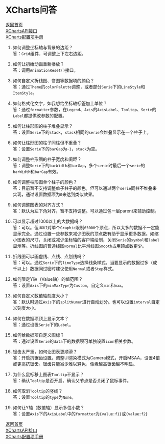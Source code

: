 # XCharts问答

[返回首页](https://github.com/monitor1394/unity-ugui-XCharts)  
[XChartsAPI接口](XChartsAPI.md)  
[XCharts配置项手册](XCharts配置项手册.md)

1. 如何调整坐标轴与背景的边距？  
   答：`Grid`组件，可调整上下左右边距。

2. 如何让初始动画重新播放？  
   答：调用`AnimationReset()`接口。

3. 如何自定义折线图、饼图等数据项的颜色？  
   答：通过`Theme`的`colorPalette`调整，或者部分`Serie`下的`LineStyle`和`ItemStyle`。

4. 如何格式化文字，如我想给坐标轴标签加上单位？  
   答：通过`formatter`参数，在`Legend`、`Axis`的`AxisLabel`、`Tooltop`、`Serie`的`Label`都提供改参数的配置。

5. 如何让柱形图的柱子堆叠显示？  
   答：设置`Serie`下的`stack`，`stack`相同的`serie`会堆叠显示在一个柱子上。

6. 如何让柱形图的柱子同柱但不重叠？  
   答：设置`Serie`下的`barGap`为`-1`，`stack`为空。

7. 如何调整柱形图的柱子宽度和间距？  
   答：调整`Serie`下的`barWidth`和`barGap`，多个`serie`时最后一个`serie`的`barWidth`和`barGap`有效。

8. 如何调整柱形图单个柱子的颜色？  
   答：目前暂不支持调整单子柱子的颜色，但可以通过两个`serie`同柱不堆叠来实现，通过设置数据项为`0`来达到类似效果。

9. 如何调整图表的对齐方式？  
   答：默认为左下角对齐，暂不支持调整。可以通过包一层parent来辅助控制。

10. 可以显示超过1000以上的大数据吗？  
   答：可以。但`UGUI`对单个`Graphic`限制`65000`个顶点，所以太多的数据不一定能显示完全。通过设置一些参数来减少图表的顶点数有助于显示更多数据。如缩小图表的尺寸，关闭或减少坐标轴的客户端绘制，关闭`Serie`的`symbol`和`label`显示等。折线图的普通线图`Normal`比平滑线图`Smooth`占用顶点数更少。

11. 折线图可以画虚线、点线、点划线吗？  
   答：可以。通过`Serie`下的`lineType`选择线条样式。当要显示的数据过多（成千以上）数据间过密时建议使用`Normal`或者`Step`样式。

12. 如何限定Y轴（Value轴）的值范围？  
   答：设置`Axis`下的`minMaxType`为`Custom`，自定义`min`和`max`。

13. 如何自定义数值轴刻度大小？  
   答：默认时通过`Axis`下的`splitNumer`进行自动划分。也可以设置`interval`自定义刻度大小。

14. 如何在数据项顶上显示文本？  
   答：通过设置`Serie`下的`Label`。

15. 如何给数据项自定义图标？  
   答：通过设置`Serie`的`data`下的数据项可单独设置`icon`相关参数。

16. 锯齿太严重，如何让图表更顺滑？  
   答：开启抗锯齿设置。调整UI渲染模式为Camera模式，开启MSAA，设置4倍或更高抗锯齿。锯齿只能减少难以避免，像素越高锯齿越不明显。

17. 为什么鼠标移上图表`Tooltip`不显示？  
   答：确认`Tooltip`是否开启。确认父节点是否关闭了鼠标事件。

18. 如何取消`Tooltip`的竖线？  
   答：设置`Tooltip`的`type`为`None`。

19. 如何让Y轴（数值轴）显示多位小数？  
   答：设置`Axis`下的`AxisLabel`中的`formatter`为`{value:f1}`或`{value:f2}`

[返回首页](https://github.com/monitor1394/unity-ugui-XCharts)  
[XChartsAPI接口](XChartsAPI.md)  
[XCharts配置项手册](XCharts配置项手册.md)
